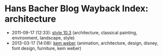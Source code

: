 # Hans Bacher Blog Wayback Index: architecture

* 2011-09-17 (12:33): [style 10.3](https://web.archive.org/web/https://one1more2time3.wordpress.com/2011/09/17/style-10-3/) (architecture, classical painting, environment, landscape, style)
* 2013-03-17 (14:08): [kem weber](https://web.archive.org/web/https://one1more2time3.wordpress.com/2013/03/17/kem-weber/) (animation, architecture, design, disney, font design, furniture, kem weber)